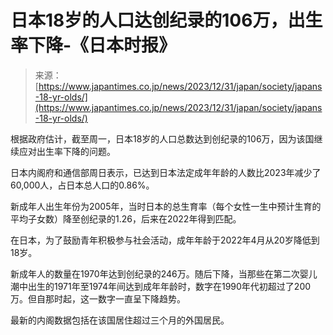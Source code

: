 <!--yml

分类：未分类

日期：2024年5月27日14:24:48

-->

# 日本18岁的人口达创纪录的106万，出生率下降-《日本时报》

> 来源：[https://www.japantimes.co.jp/news/2023/12/31/japan/society/japans-18-yr-olds/](https://www.japantimes.co.jp/news/2023/12/31/japan/society/japans-18-yr-olds/)

根据政府估计，截至周一，日本18岁的人口总数达到创纪录的106万，因为该国继续应对出生率下降的问题。

日本内阁府和通信部周日表示，已达到日本法定成年年龄的人数比2023年减少了60,000人，占日本总人口的0.86%。

新成年人出生年份为2005年，当时日本的总生育率（每个女性一生中预计生育的平均子女数）降至创纪录的1.26，后来在2022年得到匹配。

在日本，为了鼓励青年积极参与社会活动，成年年龄于2022年4月从20岁降低到18岁。

新成年人的数量在1970年达到创纪录的246万。随后下降，当那些在第二次婴儿潮中出生的1971年至1974年间达到成年年龄时，数字在1990年代初超过了200万。但自那时起，这一数字一直呈下降趋势。

最新的内阁数据包括在该国居住超过三个月的外国居民。
